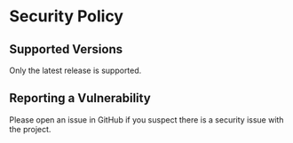 # Security Policy

## Supported Versions

Only the latest release is supported.

## Reporting a Vulnerability

Please open an issue in GitHub if you suspect there is a security issue with the project.
